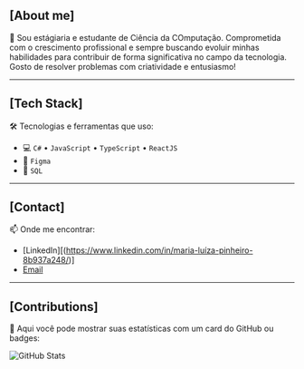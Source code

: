 
## [About me]

🚀 Sou estágiaria e estudante de Ciência da COmputação. Comprometida com o crescimento profissional e sempre buscando evoluir minhas habilidades para contribuir de forma significativa no campo da tecnologia. Gosto de resolver problemas com criatividade e entusiasmo!

---

## [Tech Stack]

🛠️ Tecnologias e ferramentas que uso:

- 💻 `C#` • `JavaScript` • `TypeScript` • `ReactJS`
- 🎨 `Figma`
- 🧮 `SQL`

---

## [Contact]

📫 Onde me encontrar:

- [LinkedIn][(https://www.linkedin.com/in/maria-luíza-pinheiro-8b937a248/)]
- [Email](mailto:pinheiromarialuiza150@gmail.com)

---

## [Contributions]

🔢 Aqui você pode mostrar suas estatísticas com um card do GitHub ou badges:

![GitHub Stats](https://github-readme-stats.vercel.app/api?username=seu-usuario&show_icons=true&theme=dark)
